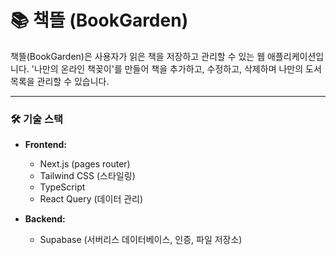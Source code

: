 # 📚 책뜰 (BookGarden)

책뜰(BookGarden)은 사용자가 읽은 책을 저장하고 관리할 수 있는 웹 애플리케이션입니다. '나만의 온라인 책꽂이'를 만들어 책을 추가하고, 수정하고, 삭제하며 나만의 도서 목록을 관리할 수 있습니다.

---

### **🛠️ 기술 스택**
- **Frontend:**
  - Next.js (pages router)
  - Tailwind CSS (스타일링)
  - TypeScript
  - React Query (데이터 관리)
    
- **Backend:**
  - Supabase (서버리스 데이터베이스, 인증, 파일 저장소)
